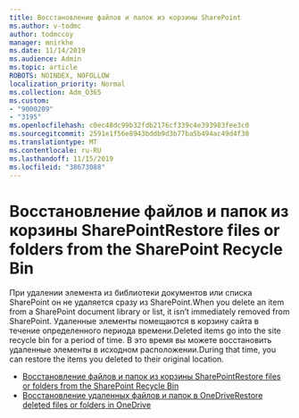 ```yaml
---
title: Восстановление файлов и папок из корзины SharePoint
ms.author: v-todmc
author: todmccoy
manager: mnirkhe
ms.date: 11/14/2019
ms.audience: Admin
ms.topic: article
ROBOTS: NOINDEX, NOFOLLOW
localization_priority: Normal
ms.collection: Adm_O365
ms.custom:
- "9000209"
- "3195"
ms.openlocfilehash: c0ec48dc99b32fdb2176cf339c4e393983fee3c0
ms.sourcegitcommit: 2591e1f56e8943bddb9d3b77ba5b494ac49d4f30
ms.translationtype: MT
ms.contentlocale: ru-RU
ms.lasthandoff: 11/15/2019
ms.locfileid: "38673088"
---
```

# <a name="restore-files-or-folders-from-the-sharepoint-recycle-bin"></a><span data-ttu-id="8b0e4-102">Восстановление файлов и папок из корзины SharePoint</span><span class="sxs-lookup"><span data-stu-id="8b0e4-102">Restore files or folders from the SharePoint Recycle Bin</span></span> 

<span data-ttu-id="8b0e4-103">При удалении элемента из библиотеки документов или списка SharePoint он не удаляется сразу из SharePoint.</span><span class="sxs-lookup"><span data-stu-id="8b0e4-103">When you delete an item from a SharePoint document library or list, it isn’t immediately removed from SharePoint.</span></span> <span data-ttu-id="8b0e4-104">Удаленные элементы помещаются в корзину сайта в течение определенного периода времени.</span><span class="sxs-lookup"><span data-stu-id="8b0e4-104">Deleted items go into the site recycle bin for a period of time.</span></span> <span data-ttu-id="8b0e4-105">В это время вы можете восстановить удаленные элементы в исходном расположении.</span><span class="sxs-lookup"><span data-stu-id="8b0e4-105">During that time, you can restore the items you deleted to their original location.</span></span>

- [<span data-ttu-id="8b0e4-106">Восстановление файлов и папок из корзины SharePoint</span><span class="sxs-lookup"><span data-stu-id="8b0e4-106">Restore files or folders from the SharePoint Recycle Bin</span></span>](https://support.office.com/article/Restore-items-in-the-Recycle-Bin-of-a-SharePoint-site-6df466b6-55f2-4898-8d6e-c0dff851a0be)
- [<span data-ttu-id="8b0e4-107">Восстановление удаленных файлов и папок в OneDrive</span><span class="sxs-lookup"><span data-stu-id="8b0e4-107">Restore deleted files or folders in OneDrive</span></span>](https://support.office.com/article/restore-deleted-files-or-folders-in-onedrive-949ada80-0026-4db3-a953-c99083e6a84f)
